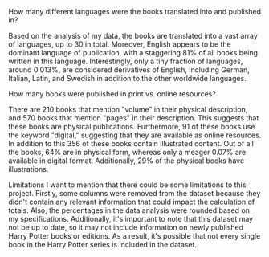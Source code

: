 How many different languages were the books translated into and published in?

Based on the analysis of my data, the books are translated into a vast array of languages, up to 30 in total. Moreover, English appears to be the dominant language of publication, with a staggering 81% of all books being written in this language. Interestingly, only a tiny fraction of languages, around 0.013%, are considered derivatives of English, including German, Italian, Latin, and Swedish in addition to the other worldwide languages.

How many books were published in print vs. online resources?

There are 210 books that mention "volume" in their physical description, and 570 books that mention "pages" in their description. This suggests that these books are physical publications. Furthermore, 91 of these books use the keyword "digital," suggesting that they are available as online resources. In addition to this 356 of these books contain illustrated content. Out of all the books, 64% are in physical form, whereas only a meager 0.07% are available in digital format. Additionally, 29% of the physical books have illustrations.


Limitations
I want to mention that there could be some limitations to this project. Firstly, some columns were removed from the dataset because they didn't contain any relevant information that could impact the calculation of totals. Also, the percentages in the data analysis were rounded based on my specifications. Additionally, it's important to note that this dataset may not be up to date, so it may not include information on newly published Harry Potter books or editions. As a result, it's possible that not every single book in the Harry Potter series is included in the dataset.

